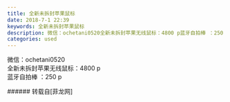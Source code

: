 ```yaml
---
title: 全新未拆封苹果鼠标
date: 2018-7-1 22:39
keywords: 全新未拆封苹果鼠标
description: 微信：ochetani0520全新未拆封苹果无线鼠标：4800 p蓝牙自拍棒 ：250 p
categories: used
---
```

<td class="t_f" id="postmessage_1469779">

微信：ochetani0520<br/>
全新未拆封苹果无线鼠标：4800 p<br/>
蓝牙自拍棒 ：250 p<br/>
</td>
###### 转载自[菲龙网]